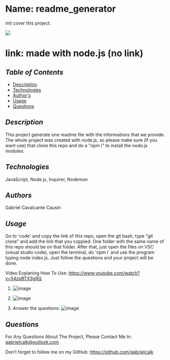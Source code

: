 # Name: readme_generator

mit cover this project.

<img src='https://img.shields.io/badge/badge-yellow-mit'>
    

# link: made with node.js (no link)
    

## *Table of Contents*
- [Description](#description)
- [Technologies](#technologies)
- [Author's](#authors)
- [Usage](#usage)
- [Questions](#questions)
    


## *Description*
This project generate one readme file with the informations that we provide. The whole project was created with node.js, so please make sure (if you want use) that clone this repo and do a "npm i" to install the node.js modules.



## *Technologies*
JavaScript, Node.js, Inquirer, Nodemon



## *Authors*
Gabriel Cavalcante Causin



## *Usage*
Go to 'code' and copy the link of this repo, open the git bash, type "git clone" and add the link that you coppied. One folder with the same name of this repo should be on that folder. After that, just open the files on VSC (visual studio code), open the terminal, do 'npm i' and use the program typing node index.js. Just follow the questions and your project will be done.

Video Explaning How To Use: https://www.youtube.com/watch?v=54zpBTX3gRQ

1) ![image](https://user-images.githubusercontent.com/89816900/137398450-5eca1671-0ad8-4ea2-8740-c9ab888fbb1e.png)

2) ![image](https://user-images.githubusercontent.com/89816900/137398372-fd09ae8d-3fe1-4908-affb-02990e8adc6e.png)

3) Answer the questions: 
![image](https://user-images.githubusercontent.com/89816900/137398249-c8ba2eaa-e5cc-4bb1-8ac8-8d284b44fed3.png)


## *Questions*
For Any Questions About The Project, Please Contact Me In:
gabrielcalk@outlook.com

Don't forget to follow me on my GitHub: https://github.com/gabrielcalk
